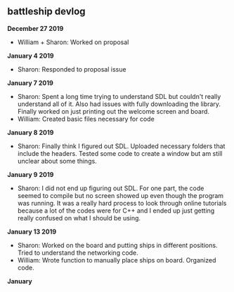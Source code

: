 ## battleship devlog

<b> December 27 2019 </b>
- William + Sharon: Worked on proposal

<b> January 4 2019 </b>
- Sharon: Responded to proposal issue

<b> January 7 2019 </b>
- Sharon: Spent a long time trying to understand SDL but couldn't really understand all of it. Also had issues with fully downloading the library. Finally worked on just printing out the welcome screen and board.
- William: Created basic files necessary for code

<b> January 8 2019 </b>
- Sharon: Finally think I figured out SDL. Uploaded necessary folders that include the headers. Tested some code to create a window but am still unclear about some things.

<b> January 9 2019 </b>
- Sharon: I did not end up figuring out SDL. For one part, the code seemed to compile but no screen showed up even though the program was running. It was a really hard process to look through online tutorials because a lot of the codes were for C++ and I ended up just getting really confused on what I should be using.

<b> January 13 2019 </b>
- Sharon: Worked on the board and putting ships in different positions. Tried to understand the networking code. 
- William: Wrote function to manually place ships on board. Organized code.

<b> January

